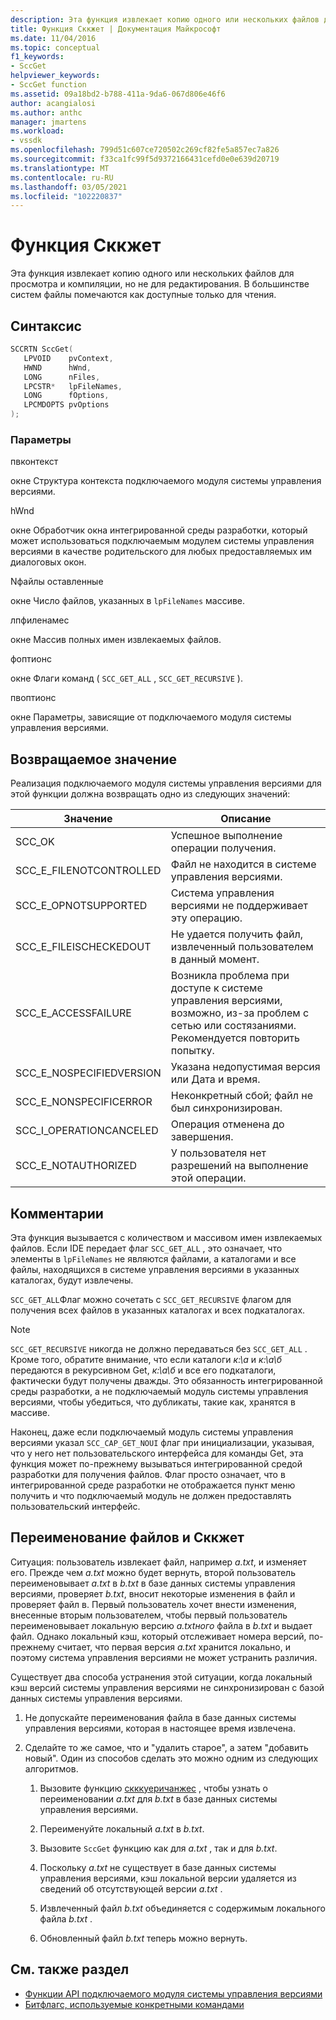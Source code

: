 ```yaml
---
description: Эта функция извлекает копию одного или нескольких файлов для просмотра и компиляции, но не для редактирования.
title: Функция Сккжет | Документация Майкрософт
ms.date: 11/04/2016
ms.topic: conceptual
f1_keywords:
- SccGet
helpviewer_keywords:
- SccGet function
ms.assetid: 09a18bd2-b788-411a-9da6-067d806e46f6
author: acangialosi
ms.author: anthc
manager: jmartens
ms.workload:
- vssdk
ms.openlocfilehash: 799d51c607ce720502c269cf82fe5a857ec7a826
ms.sourcegitcommit: f33ca1fc99f5d9372166431cefd0e0e639d20719
ms.translationtype: MT
ms.contentlocale: ru-RU
ms.lasthandoff: 03/05/2021
ms.locfileid: "102220837"
---
```

# <a name="sccget-function"></a>Функция Сккжет
Эта функция извлекает копию одного или нескольких файлов для просмотра и компиляции, но не для редактирования. В большинстве систем файлы помечаются как доступные только для чтения.

## <a name="syntax"></a>Синтаксис

```cpp
SCCRTN SccGet(
   LPVOID    pvContext,
   HWND      hWnd,
   LONG      nFiles,
   LPCSTR*   lpFileNames,
   LONG      fOptions,
   LPCMDOPTS pvOptions
);
```

### <a name="parameters"></a>Параметры
 пвконтекст

окне Структура контекста подключаемого модуля системы управления версиями.

 hWnd

окне Обработчик окна интегрированной среды разработки, который может использоваться подключаемым модулем системы управления версиями в качестве родительского для любых предоставляемых им диалоговых окон.

 Nфайлы оставленные

окне Число файлов, указанных в `lpFileNames` массиве.

 лпфиленамес

окне Массив полных имен извлекаемых файлов.

 фоптионс

окне Флаги команд ( `SCC_GET_ALL` , `SCC_GET_RECURSIVE` ).

 пвоптионс

окне Параметры, зависящие от подключаемого модуля системы управления версиями.

## <a name="return-value"></a>Возвращаемое значение
 Реализация подключаемого модуля системы управления версиями для этой функции должна возвращать одно из следующих значений:

|Значение|Описание|
|-----------|-----------------|
|SCC_OK|Успешное выполнение операции получения.|
|SCC_E_FILENOTCONTROLLED|Файл не находится в системе управления версиями.|
|SCC_E_OPNOTSUPPORTED|Система управления версиями не поддерживает эту операцию.|
|SCC_E_FILEISCHECKEDOUT|Не удается получить файл, извлеченный пользователем в данный момент.|
|SCC_E_ACCESSFAILURE|Возникла проблема при доступе к системе управления версиями, возможно, из-за проблем с сетью или состязаниями. Рекомендуется повторить попытку.|
|SCC_E_NOSPECIFIEDVERSION|Указана недопустимая версия или Дата и время.|
|SCC_E_NONSPECIFICERROR|Неконкретный сбой; файл не был синхронизирован.|
|SCC_I_OPERATIONCANCELED|Операция отменена до завершения.|
|SCC_E_NOTAUTHORIZED|У пользователя нет разрешений на выполнение этой операции.|

## <a name="remarks"></a>Комментарии
 Эта функция вызывается с количеством и массивом имен извлекаемых файлов. Если IDE передает флаг `SCC_GET_ALL` , это означает, что элементы в `lpFileNames` не являются файлами, а каталогами и все файлы, находящихся в системе управления версиями в указанных каталогах, будут извлечены.

 `SCC_GET_ALL`Флаг можно сочетать с `SCC_GET_RECURSIVE` флагом для получения всех файлов в указанных каталогах и всех подкаталогах.

> [!NOTE]
> `SCC_GET_RECURSIVE` никогда не должно передаваться без `SCC_GET_ALL` . Кроме того, обратите внимание, что если каталоги *к:\а* и *к:\а\б* передаются в рекурсивном Get, *к:\а\б* и все его подкаталоги, фактически будут получены дважды. Это обязанность интегрированной среды разработки, а не подключаемый модуль системы управления версиями, чтобы убедиться, что дубликаты, такие как, хранятся в массиве.

 Наконец, даже если подключаемый модуль системы управления версиями указал `SCC_CAP_GET_NOUI` флаг при инициализации, указывая, что у него нет пользовательского интерфейса для команды Get, эта функция может по-прежнему вызываться интегрированной средой разработки для получения файлов. Флаг просто означает, что в интегрированной среде разработки не отображается пункт меню получить и что подключаемый модуль не должен предоставлять пользовательский интерфейс.

## <a name="rename-files-and-sccget"></a>Переименование файлов и Сккжет
 Ситуация: пользователь извлекает файл, например *a.txt*, и изменяет его. Прежде чем *a.txt* можно будет вернуть, второй пользователь переименовывает *a.txt* в *b.txt* в базе данных системы управления версиями, проверяет *b.txt*, вносит некоторые изменения в файл и проверяет файл в. Первый пользователь хочет внести изменения, внесенные вторым пользователем, чтобы первый пользователь переименовывает локальную версию *a.txtного* файла в *b.txt* и выдает файл. Однако локальный кэш, который отслеживает номера версий, по-прежнему считает, что первая версия *a.txt* хранится локально, и поэтому система управления версиями не может устранить различия.

 Существует два способа устранения этой ситуации, когда локальный кэш версий системы управления версиями не синхронизирован с базой данных системы управления версиями.

1. Не допускайте переименования файла в базе данных системы управления версиями, которая в настоящее время извлечена.

2. Сделайте то же самое, что и "удалить старое", а затем "добавить новый". Один из способов сделать это можно одним из следующих алгоритмов.

    1. Вызовите функцию [скккуеричанжес](../extensibility/sccquerychanges-function.md) , чтобы узнать о переименовании *a.txt* для *b.txt* в базе данных системы управления версиями.

    2. Переименуйте локальный *a.txt* в *b.txt*.

    3. Вызовите `SccGet` функцию как для *a.txt* , так и для *b.txt*.

    4. Поскольку *a.txt* не существует в базе данных системы управления версиями, кэш локальной версии удаляется из сведений об отсутствующей версии *a.txt* .

    5. Извлеченный файл *b.txt* объединяется с содержимым локального файла *b.txt* .

    6. Обновленный файл *b.txt* теперь можно вернуть.

## <a name="see-also"></a>См. также раздел
- [Функции API подключаемого модуля системы управления версиями](../extensibility/source-control-plug-in-api-functions.md)
- [Битфлагс, используемые конкретными командами](../extensibility/bitflags-used-by-specific-commands.md)
